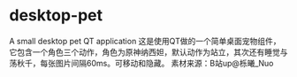 # desktop-pet
A small desktop pet QT application
这是使用QT做的一个简单桌面宠物组件，它包含一个角色三个动作，角色为原神纳西妲，默认动作为站立，其次还有睡觉与荡秋千，每张图片间隔60ms。可移动和隐藏。
素材来源：B站up@栎曦_Nuo
